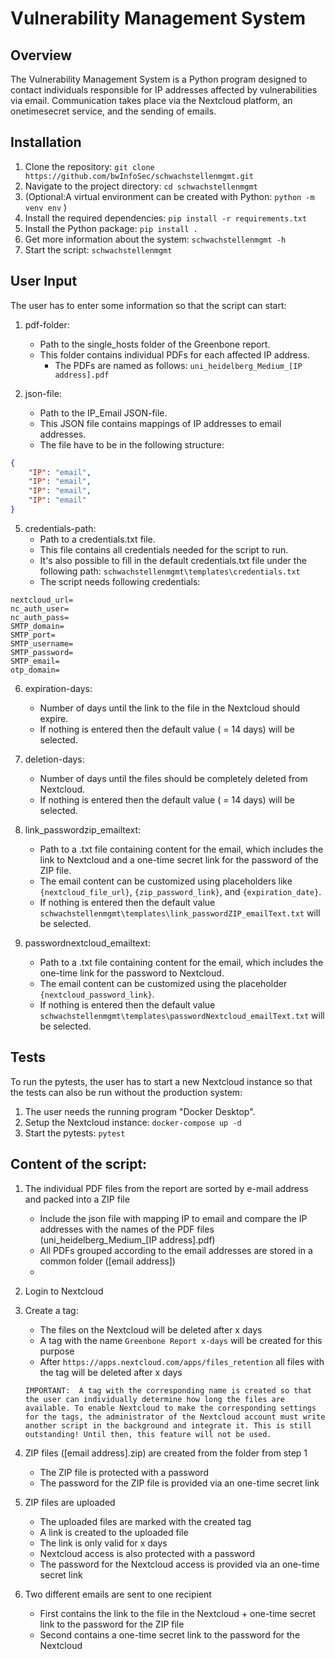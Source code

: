 # Vulnerability Management System

## Overview
The Vulnerability Management System is a Python program designed to contact individuals responsible for IP addresses affected by vulnerabilities via email. Communication takes place via the Nextcloud platform, an onetimesecret service, and the sending of emails.

## Installation
1. Clone the repository: `git clone https://github.com/bwInfoSec/schwachstellenmgmt.git`
2. Navigate to the project directory: `cd schwachstellenmgmt`
3. (Optional:A virtual environment can be created with Python: `python -m venv env` )
4. Install the required dependencies: `pip install -r requirements.txt`
5. Install the Python package: `pip install .`
6. Get more information about the system: `schwachstellenmgmt -h`
7. Start the script: `schwachstellenmgmt`

## User Input
The user has to enter some information so that the script can start:

1.  pdf-folder:
    - Path to the single_hosts folder of the Greenbone report.
    - This folder contains individual PDFs for each affected IP address.
        - The PDFs are named as follows: `uni_heidelberg_Medium_[IP address].pdf`

3.  json-file:
    - Path to the IP_Email JSON-file.
    - This JSON file contains mappings of IP addresses to email addresses.
    - The file have to be in the following structure: 
  
```json
{
    "IP": "email",
    "IP": "email",
    "IP": "email",
    "IP": "email"
}
```
  
5.  credentials-path:
    - Path to a credentials.txt file.
    - This file contains all credentials needed for the script to run.
    - It's also possible to fill in the default credentials.txt file under the following path: `schwachstellenmgmt\templates\credentials.txt`
    - The script needs following credentials: 
```plaintext
nextcloud_url=
nc_auth_user=
nc_auth_pass=
SMTP_domain=
SMTP_port=
SMTP_username=
SMTP_password=
SMTP_email=
otp_domain=
```

6.  expiration-days:
    - Number of days until the link to the file in the Nextcloud should expire.
    - If nothing is entered then the default value ( = 14 days) will be selected.

7.  deletion-days:
    - Number of days until the files should be completely deleted from Nextcloud.
    - If nothing is entered then the default value ( = 14 days) will be selected.
    
8.  link_passwordzip_emailtext:
    - Path to a .txt file containing content for the email, which includes the link to Nextcloud and a one-time secret link for the password of the ZIP file.
    - The email content can be customized using placeholders like `{nextcloud_file_url}`, `{zip_password_link}`, and `{expiration_date}`.
    - If nothing is entered then the default value `schwachstellenmgmt\templates\link_passwordZIP_emailText.txt` will be selected.

9.  passwordnextcloud_emailtext:
    - Path to a .txt file containing content for the email, which includes the one-time link for the password to Nextcloud.
    - The email content can be customized using the placeholder `{nextcloud_password_link}`.
    - If nothing is entered then the default value `schwachstellenmgmt\templates\passwordNextcloud_emailText.txt` will be selected.

## Tests
To run the pytests, the user has to start a new Nextcloud instance so that the tests can also be run without the production system:
1.  The user needs the running program "Docker Desktop".
2.  Setup the Nextcloud instance: `docker-compose up -d`
3.  Start the pytests: `pytest`

## Content of the script: 
1.  The individual PDF files from the report are sorted by e-mail address and packed into a ZIP file
    - Include the json file with mapping IP to email and compare the IP addresses with the names of the PDF files (uni_heidelberg_Medium_[IP address].pdf) 
    - All PDFs grouped according to the email addresses are stored in a common folder ([email address])
    - 
2.  Login to Nextcloud
   
3.  Create a tag:
    - The files on the Nextcloud will be deleted after x days
    - A tag with the name `Greenbone Report x-days` will be created for this purpose
    - After `https://apps.nextcloud.com/apps/files_retention` all files with the tag will be deleted after x days

    `IMPORTANT: 
    A tag with the corresponding name is created so that the user can individually determine how long the files are available. To enable Nextcloud to make the corresponding settings for the tags, the administrator of the Nextcloud account must write another script in the background and integrate it. This is still outstanding! Until then, this feature will not be used.`
    
4.  ZIP files ([email address].zip) are created from the folder from step 1
    - The ZIP file is protected with a password
    - The password for the ZIP file is provided via an one-time secret link

5.  ZIP files are uploaded
    - The uploaded files are marked with the created tag
    - A link is created to the uploaded file 
    - The link is only valid for x days
    - Nextcloud access is also protected with a password
    - The password for the Nextcloud access is provided via an one-time secret link

6.  Two different emails are sent to one recipient
    - First contains the link to the file in the Nextcloud + one-time secret link to the password for the ZIP file
    - Second contains a one-time secret link to the password for the Nextcloud
